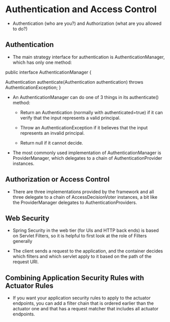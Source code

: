 # Authentication and Access Control

- Authentication (who are you?) and Authorization (what are you allowed to do?)

## Authentication
- The main strategy interface for authentication is AuthenticationManager, which has only one method:

public interface AuthenticationManager {

  Authentication authenticate(Authentication authentication)
    throws AuthenticationException;
}
- An AuthenticationManager can do one of 3 things in its authenticate() method:

  - Return an Authentication (normally with authenticated=true) if it can verify that the input represents a valid principal.

  - Throw an AuthenticationException if it believes that the input represents an invalid principal.

  - Return null if it cannot decide.


- The most commonly used implementation of AuthenticationManager is ProviderManager, which delegates to a chain of AuthenticationProvider instances. 


## Authorization or Access Control

- There are three implementations provided by the framework and all three delegate to a chain of AccessDecisionVoter instances, a bit like the ProviderManager delegates to AuthenticationProviders.

## Web Security
- Spring Security in the web tier (for UIs and HTTP back ends) is based on Servlet Filters, so it is helpful to first look at the role of Filters generally

- The client sends a request to the application, and the container decides which filters and which servlet apply to it based on the path of the request URI.

## Combining Application Security Rules with Actuator Rules


- If you want your application security rules to apply to the actuator endpoints, you can add a filter chain that is ordered earlier than the actuator one and that has a request matcher that includes all actuator endpoints.

